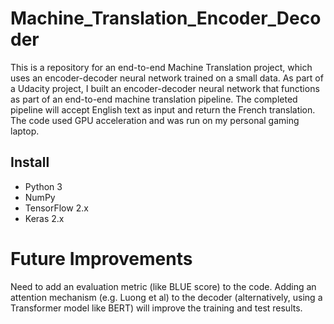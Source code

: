 # Machine_Translation_Encoder_Decoder
This is a repository for an end-to-end Machine Translation project, which uses an encoder-decoder neural network trained on a small data. As part of a Udacity project, 
I built an encoder-decoder neural network that functions as part of an end-to-end machine translation pipeline. The completed pipeline will accept English text as input 
and return the French translation. The code used GPU acceleration and was run on my personal gaming laptop.

## Install
- Python 3
- NumPy
- TensorFlow 2.x
- Keras 2.x

# Future Improvements

Need to add an evaluation metric (like BLUE score) to the code. Adding an attention mechanism (e.g. Luong et al) to the decoder (alternatively, using a Transformer model like BERT) will improve the training and test results.

